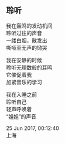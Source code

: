 ## 聆听

我在轰鸣的发动机间<br>
聆听过往的声音<br>
一缕白烟，散发出<br>
嘶哑至无声的恸哭<br>

我在安静的时候<br>
聆听无理数般的耳鸣<br>
它催促着我<br>
加紧音乐的学习<br>

我在入睡之前<br>
聆听自己<br>
轻声呼唤着<br>
“姐姐”的声音<br>

25 Jun 2017, 00:12:40<br>
上海